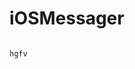 # iOSMessager
                                                                                                                                                                                                                                                                                                                                                                                                                                                      hgfv
